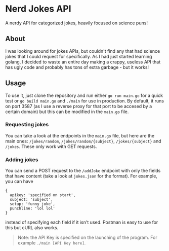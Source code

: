 # Nerd Jokes API
A nerdy API for categorized jokes, heavily focused on science puns!

## About
I was looking around for jokes APIs, but couldn't find any that had science jokes that I could request for specifically. As I had just started learning golang, I decided to waste an entire day making a crappy, useless API that has ugly code and probably has tons of extra garbage - but it works!

## Usage
To use it, just clone the repository and run either `go run main.go` for a quick test or `go build main.go` and `./main` for use in production. By default, it runs on port 3587 (as I use a reverse proxy for that port to be accesed by a certain domain) but this can be modified in the `main.go` file.

### Requesting jokes
You can take a look at the endpoints in the `main.go` file, but here are the main ones: `/jokes/random`, `/jokes/random/{subject}`, `/jokes/{subject}` and `/jokes`. These only work with GET requests.

### Adding jokes
You can send a POST request to the `/addJoke` endpoint with only the fields that have content (take a look at `jokes.json` for the format). For example, you can have
```
{
  apikey: 'specified on start',
  subject: 'subject',
  setup: 'funny joke',
  punchline: 'lol lol'
}
 ```
 instead of specifying each field if it isn't used. Postman is easy to use for this but cURL also works.
 > Note: the API Key is specified on the launching of the program. For example `./main [API Key here]`.
